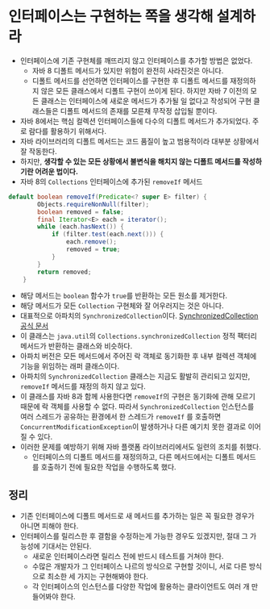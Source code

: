 # 인터페이스는 구현하는 쪽을 생각해 설계하라

* 인터페이스에 기존 구현체를 깨뜨리지 않고 인터페이스를 추가할 방법은 없었다.
  * 자바 8 디폴트 메서드가 있지만 위험이 완전히 사라진것은 아니다.
  * 디폴트 메서드를 선언하면 인터페이스를 구현한 후 디폴트 메서드를 재정의하지 않은 모든 클래스에서 디폴트
    구현이 쓰이게 된다. 하지만 자바 7 이전의 모든 클래스는 인터페이스에 새로운 메서드가 추가될 일 없다고 작성되어
    구현 클래스들은 디폴트 메서드의 존재를 모른채 무작정 삽입될 뿐이다.
* 자바 8에서는 핵심 컬렉션 인터페이스들에 다수의 디폴트 메서드가 추가되었다. 주로 람다를 활용하기 위해서다.
* 자바 라이브러리의 디폴트 메서드는 코드 품질이 높고 범용적이라 대부분 상황에서 잘 작동한다.
* 하지만, **생각할 수 있는 모든 상황에서 불변식을 해치지 않는 디폴트 메서드를 작성하기란 어려운 법이다.**
* 자바 8의 `Collections` 인터페이스에 추가된 `removeIf` 메서드
```java
default boolean removeIf(Predicate<? super E> filter) {
        Objects.requireNonNull(filter);
        boolean removed = false;
        final Iterator<E> each = iterator();
        while (each.hasNext()) {
            if (filter.test(each.next())) {
                each.remove();
                removed = true;
            }
        }
        return removed;
    }
```
* 해당 메서드는 `boolean` 함수가 `true`를 반환하는 모든 원소를 제거한다.
* 해당 메서드가 모든 `Collection` 구현체와 잘 어우러지는 것은 아니다.
* 대표적으로 아파치의 `SynchronizedCollection`이다. [SynchronizedCollection 공식 문서](https://commons.apache.org/proper/commons-collections/apidocs/org/apache/commons/collections4/collection/SynchronizedCollection.html)
* 이 클래스는 `java.util`의 `Collections.synchronizedCollection` 정적 팩터리 메서드가 반환하는 클래스와
  비슷하다.
* 아파치 버전은 모든 메서드에서 주어진 락 객체로 동기화한 후 내부 컬렉션 객체에 기능을 위임하는 래퍼 클래스이다.
* 아파치의 `SynchronizedCollection` 클래스는 지금도 활발히 관리되고 있지만, `removeIf` 메서드를 재정의
  하지 않고 있다.
* 이 클래스를 자바 8과 함께 사용한다면 `removeIf`의 구현은 동기화에 관해 모르기 때문에 락 객체를 사용할 수
  없다. 따라서 `SynchronizedCollection` 인스턴스를 여러 스레드가 공유하는 환경에서 한 스레드가 `removeIf`
  를 호출하면 `ConcurrentModificationException`이 발생하거나 다른 예기치 못한 결과로 이어질 수 있다.
* 이러한 문제를 예방하기 위해 자바 플랫폼 라이브러리에서도 일련의 조치를 취했다.
  * 인터페이스의 디폴트 메서드를 재정의하고, 다른 메서드에서는 디폴트 메서드를 호출하기 전에 필요한 작업을 수행하도록 했다.

## 정리

* 기존 인터페이스에 디폴트 메서드로 새 메서드를 추가하는 일은 꼭 필요한 경우가 아니면 피해야 한다.
* 인터페이스를 릴리스한 후 결함을 수정하는게 가능한 경우도 있겠지만, 절대 그 가능성에 기대서는 안된다.
  * 새로운 인터페이스라면 릴리스 전에 반드시 테스트를 거쳐야 한다.
  * 수많은 개발자가 그 인터페이스 나르의 방식으로 구현할 것이니, 서로 다른 방식으로 최소한 세 가지는 구현해봐야 한다.
  * 각 인터페이스의 인스턴스를 다양한 작업에 활용하는 클라이언트도 여러 개 만들어봐야 한다.